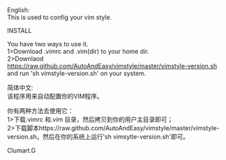 English:  
This is used to config your vim style.  

INSTALL  

You have two ways to use it.  
1>Download .vimrc and .vim(dir) to your home dir.  
2>Downlaod https://raw.github.com/AutoAndEasy/vimstyle/master/vimstyle-version.sh and run 'sh vimstyle-version.sh' on your system.  

简体中文:  
该程序用来自动配置你的VIM程序。  

你有两种方法去使用它：  
1>下载.vimrc 和.vim 目录，然后拷贝到你的用户主目录即可；  
2>下载脚本https://raw.github.com/AutoAndEasy/vimstyle/master/vimstyle-version.sh，然后在你的系统上运行'sh vimsytle-version.sh'即可。  

Clumart.G
